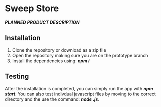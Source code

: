 # Sweep Store
***PLANNED PRODUCT DESCRIPTION***
## Installation
1. Clone the repository or download as a zip file
2. Open the repository making sure you are on the prototype branch 
3. Install the dependencies using: ***npm i***
## Testing
After the installation is completed, you can simply run the app  with ***npm start***.
You can also test indivdual javascript files by moving to the correct directory and the use the command: ***node <file>.js***.
